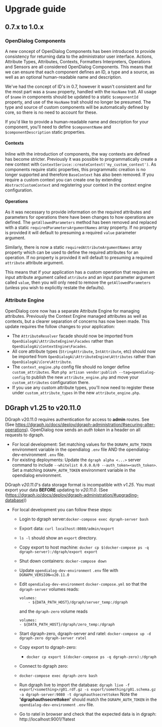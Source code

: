 # Upgrade guide

## 0.7.x to 1.0.x

### OpenDialog Components

A new concept of OpenDialog Components has been introduced to provide consistency for returning data to the administrator user interface. Actions, Attribute Types, Attributes, Contexts, Formatters Interpreters, Operations and Sensors are all considered OpenDialog Components. This means that we can ensure that each component defines an ID, a type and a source, as well as an optional human-readable name and description.

We've had the concept of ID's in 0.7, however it wasn't consistent and for the most part was a `$name` property, handled with the `HasName` trait. All usage of `$name` in components should be updated to a static `$componentId` property, and use of the `HasName` trait should no longer be presumed. The type and source of custom components will be automatically defined by core, so there is no need to account for these.

If you'd like to provide a human-readable name and description for your component, you'll need to define `$componentName` and `$componentDescription` static properties.

#### Contexts

Inline with the introduction of components, the way contexts are defined has become stricter. Previously it was possible to programmatically create a new context with `ContextSerivce::createContext('my_custom_context')`. As components require static properties, this programmatic creation is no longer supported and therefore `BaseContext` has also been removed. If you require a custom context you can create one by extending `AbstractCustomContext` and registering your context in the context engine configuration.

#### Operations

As it was necessary to provide information on the required attributes and parameters for operations there have been changes to how operations are defined. The `getAllowedParameters` method has been removed and replaced with a static `requiredParametersArgumentNames` array property. If no property is provided it will default to presuming a required `value` parameter argument.

Similarly, there is now a static `requiredAttributeArgumentNames` array property which can be used to define the required attributes for an operation. If no property is provided it will default to presuming a required `attribute` attribute argument.

This means that if your application has a custom operation that requires an input attribute argument called `attribute` and an input parameter argument called `value`, then you will only need to remove the `getAllowedParameters` (unless you wish to explicitly restate the defaults).

### Attribute Engine

OpenDialog core now has a separate Attribute Engine for managing attributes. Previously the Context Engine managed attributes as well as contexts, but a clearer separation of concerns has now been made. This update requires the follow changes to your application:

- The `AttributeResolver` facade should now be imported from `OpenDialogAi\AttributeEngine\Facades` rather than `OpenDialogAi\ContextEngine\Facades`.
- All core attribute types (`StringAttribute`, `IntAttribute`, etc) should now be imported from `OpenDialogAi\AttributeEngine\Attributes` rather than `OpenDialogAi\Core\Attribute`.
- The `context_engine.php` config file should no longer define `custom_attributes`. Run `php artisan vendor:publish --tag=opendialog-config` to publish the new `attribute_engine.php` and move your `custom_attributes` configuration there.
- If you use any custom attribute types, you'll now need to register these under `custom_attribute_types` in the new `attribute_engine.php`.

## DGraph v1.25 to v20.11.0

DGraph v20.11.0 requires authentication for access to **admin** routes. See (See https://dgraph.io/docs/deploy/dgraph-administration/#securing-alter-operations).
OpenDialog now sends an *auth token* in a header on all requests to dgraph.
 * For local development: Set matching values for the `DGRAPH_AUTH_TOKEN` environment variable in the opendialog `.env` file AND the opendialog-dev-environment `.env` file.
 * For existing deployments: Update the `dgraph alpha <...>` server command to include `--whitelist 0.0.0.0/0 --auth_token=<auth_token>`. Set a matching `DGRAPH_AUTH_TOKEN` environment variable in the opendialog environment.

DGraph *v20.11.0*'s data storage format is incompatible with *v1.25*. You must export your data **BEFORE** updating to *v20.11.0*. (See (https://dgraph.io/docs/deploy/dgraph-administration/#upgrading-database))
* For local development you can follow these steps:
    * Login to dgraph server:`docker-compose exec dgraph-server bash`
    * Export data: `curl localhost:8080/admin/export`
    * `ls -l` should show an `export` directory.
    * Copy export to host machine: `docker cp $(docker-compose ps -q dgraph-server):/dgraph/export export`
    * Shut down containers: `docker-compose down`
    * Update `opendialog-dev-environment` `.env` file with `DGRAPH_VERSION=v20.11.0`
    * Edit `opendialog-dev-environment` `docker-compose.yml` so that the `dgraph-server` volumes reads:
      ```
      volumes:
          - ${DATA_PATH_HOST}/dgraph/server_temp:/dgraph
      ```
      and the `dgraph-zero` volume reads
      ```
      volumes:
      - ${DATA_PATH_HOST}/dgraph/zero_temp:/dgraph
      ```
    * Start dgraph-zero, dgraph-server and ratel:
      `docker-compose up -d dgraph-zero dgraph-server ratel`

    * Copy export to dgraph-zero:
        * `docker cp export $(docker-compose ps -q dgraph-zero):/dgraph`
    * Connect to dgraph zero:
    * `docker-compose exec dgraph-zero bash`
    * Run dgraph live to import the database:
      `dgraph live -f export/<something>/g01.rdf.gz -s export/something/g01.schema.gz -a dgraph-server:9080 -t dgraphauthsecrettoken`
      Note the **'dgraphauthsecrettoken'** should match the `DGRAPH_AUTH_TOKEN` in the `opendialog-dev-environment` `.env` file.
    * Go to ratel in browser and check that the expected data is in dgraph: http://localhost:9001/?latest


    
    
